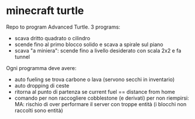 # minecraft turtle

Repo to program Advanced Turtle. 
3 programs:
- scava dritto quadrato o cilindro
- scende fino al primo blocco solido e scava a spirale sul piano
- scava "a miniera": scende fino a livello desiderato con scala 2x2 e fa tunnel

Ogni programma deve avere:
- auto fueling se trova carbone o lava (servono secchi in inventario)
- auto dropping di ceste
- ritorna al punto di partenza se current fuel == distance from home
- comando per non raccogliere cobblestone (e derivati) per non riempirsi: MA: rischio di over performare il server con troppe entità (i blocchi non raccolti sono entità)
